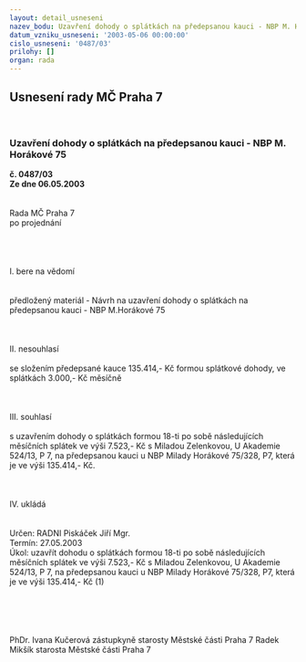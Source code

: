 ```yaml
---
layout: detail_usneseni
nazev_bodu: Uzavření dohody o splátkách na předepsanou kauci - NBP M. Horákové 75
datum_vzniku_usneseni: '2003-05-06 00:00:00'
cislo_usneseni: '0487/03'
prilohy: []
organ: rada
---
```

<div id="ucUsn_pList" class="usn">
	<span><h2>Usnesení rady MČ Praha 7 </h2>
<br></span><div class="standBody">
<span><h3>Uzavření dohody o splátkách na předepsanou kauci - NBP M. Horákové 75</h3></span><div class="center">
		<strong>č. 0487/03</strong><br>
	</div>
<div class="center">
		<strong>Ze dne 06.05.2003</strong><br><br>
	</div>
<br>Rada MČ Praha 7<br>po projednání<br><br><br><br><br>I.	bere na vědomí<br><br> <br>předložený materiál - Návrh na uzavření dohody o splátkách na předepsanou kauci - NBP M.Horákové 75<br><br><br><br>II.	nesouhlasí<br><br>se složením předepsané kauce 135.414,- Kč formou splátkové dohody, ve splátkách 3.000,- Kč měsíčně<br><br><br><br>III.	souhlasí <br><br>s uzavřením dohody o splátkách formou 18-ti po sobě následujících měsíčních splátek ve výši 7.523,- Kč s Miladou Zelenkovou, U Akademie 524/13, P 7, na předepsanou kauci u NBP Milady Horákové 75/328, P7, která je ve výši 135.414,- Kč.<br><br><br><br>IV.	ukládá <br><br> <br>Určen:	RADNI Piskáček Jiří Mgr.<br>Termín: 27.05.2003<br>Úkol:	uzavřít dohodu o splátkách formou 18-ti po sobě následujících měsíčních splátek ve výši 7.523,- Kč s Miladou Zelenkovou, U Akademie 524/13, P 7, na předepsanou kauci u NBP Milady Horákové 75/328, P7, která je ve výši 135.414,- Kč (1)<br> <br><br><br> <br>	<br>PhDr. Ivana Kučerová zástupkyně starosty Městské části Praha 7	 Radek Mikšík starosta Městské části Praha 7<br>	<br><br>
</div>
</div>
